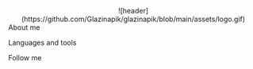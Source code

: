 <center>
![header](https://github.com/Glazinapik/glazinapik/blob/main/assets/logo.gif)
</center>
About me

Languages and tools

Follow me

